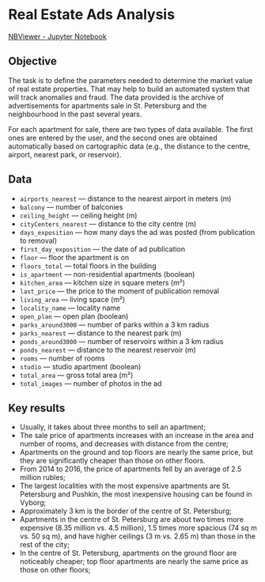# Real Estate Ads Analysis

[NBViewer - Jupyter Notebook](https://nbviewer.org/github/plgesha/data-analyst-professional-training-course-projects/blob/master/Real%20Estate%20Ads%20Analysis/Real%20Estate%20Ads%20Analysis.ipynb)

## Objective

The task is to define the parameters needed to determine the market value of real estate properties. That may help to build an automated system that will track anomalies and fraud. The data provided is the archive of advertisements for apartments sale in St. Petersburg and the neighbourhood in the past several years.

For each apartment for sale, there are two types of data available. The first ones are entered by the user, and the second ones are obtained automatically based on cartographic data (e.g., the distance to the centre, airport, nearest park, or reservoir).
 

## Data

* `airports_nearest` — distance to the nearest airport in meters (m)
* `balcony` — number of balconies
* `ceiling_height` — ceiling height (m)
* `cityCenters_nearest` — distance to the city centre (m)
* `days_exposition` — how many days the ad was posted (from publication to removal)
* `first_day_exposition` — the date of ad publication
* `floor` — floor the apartment is on
* `floors_total` — total floors in the building
* `is_apartment` — non-residential apartments (boolean)
* `kitchen_area` — kitchen size in square meters (m²)
* `last_price` — the price to the moment of publication removal 
* `living_area` — living space (m²)
* `locality_name` — locality name
* `open_plan` — open plan (boolean)
* `parks_around3000` — number of parks within a 3 km radius
* `parks_nearest` — distance to the nearest park (m)
* `ponds_around3000` — number of reservoirs within a 3 km radius
* `ponds_nearest` — distance to the nearest reservoir (m)
* `rooms` — number of rooms
* `studio` — studio apartment (boolean)
* `total_area` — gross total area (m²)
* `total_images` — number of photos in the ad


## Key results
* Usually, it takes about three months to sell an apartment;
* The sale price of apartments increases with an increase in the area and number of rooms, and decreases with distance from the centre;
* Apartments on the ground and top floors are nearly the same price, but they are significantly cheaper than those on other floors. 
* From 2014 to 2016, the price of apartments fell by an average of 2.5 million rubles;
* The largest localities with the most expensive apartments are St. Petersburg and Pushkin, the most inexpensive housing can be found in Vyborg; 
* Approximately 3 km is the border of the centre of St. Petersburg;
* Apartments in the centre of St. Petersburg are about two times more expensive (8.35 million vs. 4.5 million), 1.5 times more spacious (74 sq m vs. 50 sq m), and have higher ceilings (3 m vs. 2.65 m) than those in the rest of the city;
* In the centre of St. Petersburg, apartments on the ground floor are noticeably cheaper; top floor apartments are nearly the same price as those on other floors;

